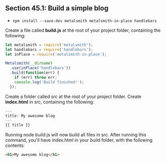 ## Section 45.1: Build a simple blog

- `npm install --save-dev metalsmith metalsmith-in-place handlebars`

Create a file called **build.js** at the root of your project folder, containing the 
following:

```js
let metalsmith = require('metalsmith');
let handlebars = require('handlebars');
let inPlace = require('metalsmith-in-place');

Metalsmith(__dirname)
  .use(inPlace('handlebars'))
  .build(function(err) {
    if (err) throw err;
    console.log('Build finished!');
  });
```

Create a folder called src at the root of your project folder. Create **index.html** 
in src, containing the following:

```js
---
title: My awesome blog
---
{{ title }}
```

Running node build.js will now build all files in src. After running this command, 
you'll have index.html in your build folder, with the following contents:

```html
<h1>My awesome blog</h1>
```